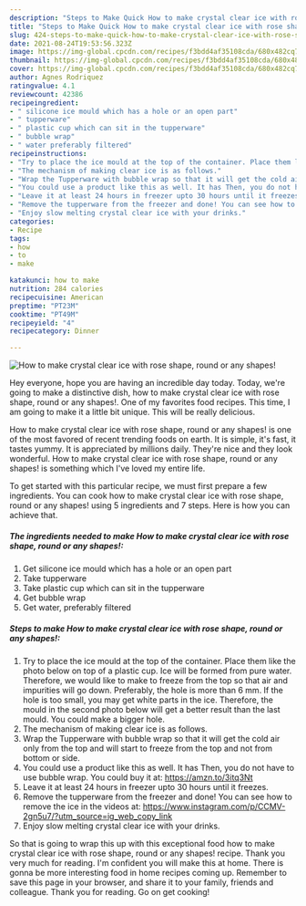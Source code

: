```yaml
---
description: "Steps to Make Quick How to make crystal clear ice with rose shape, round or any shapes!"
title: "Steps to Make Quick How to make crystal clear ice with rose shape, round or any shapes!"
slug: 424-steps-to-make-quick-how-to-make-crystal-clear-ice-with-rose-shape-round-or-any-shapes
date: 2021-08-24T19:53:56.323Z
image: https://img-global.cpcdn.com/recipes/f3bdd4af35108cda/680x482cq70/how-to-make-crystal-clear-ice-with-rose-shape-round-or-any-shapes-recipe-main-photo.jpg
thumbnail: https://img-global.cpcdn.com/recipes/f3bdd4af35108cda/680x482cq70/how-to-make-crystal-clear-ice-with-rose-shape-round-or-any-shapes-recipe-main-photo.jpg
cover: https://img-global.cpcdn.com/recipes/f3bdd4af35108cda/680x482cq70/how-to-make-crystal-clear-ice-with-rose-shape-round-or-any-shapes-recipe-main-photo.jpg
author: Agnes Rodriquez
ratingvalue: 4.1
reviewcount: 42386
recipeingredient:
- " silicone ice mould which has a hole or an open part"
- " tupperware"
- " plastic cup which can sit in the tupperware"
- " bubble wrap"
- " water preferably filtered"
recipeinstructions:
- "Try to place the ice mould at the top of the container. Place them like the photo below on top of a plastic cup. Ice will be formed from pure water. Therefore, we would like to make to freeze from the top so that air and impurities will go down. Preferably, the hole is more than 6 mm. If the hole is too small, you may get white parts in the ice. Therefore, the mould in the second photo below will get a better result than the last mould. You could make a bigger hole."
- "The mechanism of making clear ice is as follows."
- "Wrap the Tupperware with bubble wrap so that it will get the cold air only from the top and will start to freeze from the top and not from bottom or side."
- "You could use a product like this as well. It has Then, you do not have to use bubble wrap. You could buy it at: https://amzn.to/3itq3Nt"
- "Leave it at least 24 hours in freezer upto 30 hours until it freezes."
- "Remove the tupperware from the freezer and done! You can see how to remove the ice in the videos at: https://www.instagram.com/p/CCMV-2gn5u7/?utm_source=ig_web_copy_link"
- "Enjoy slow melting crystal clear ice with your drinks."
categories:
- Recipe
tags:
- how
- to
- make

katakunci: how to make 
nutrition: 284 calories
recipecuisine: American
preptime: "PT23M"
cooktime: "PT49M"
recipeyield: "4"
recipecategory: Dinner

---
```



![How to make crystal clear ice with rose shape, round or any shapes!](https://img-global.cpcdn.com/recipes/f3bdd4af35108cda/680x482cq70/how-to-make-crystal-clear-ice-with-rose-shape-round-or-any-shapes-recipe-main-photo.jpg)

Hey everyone, hope you are having an incredible day today. Today, we're going to make a distinctive dish, how to make crystal clear ice with rose shape, round or any shapes!. One of my favorites food recipes. This time, I am going to make it a little bit unique. This will be really delicious.

How to make crystal clear ice with rose shape, round or any shapes! is one of the most favored of recent trending foods on earth. It is simple, it's fast, it tastes yummy. It is appreciated by millions daily. They're nice and they look wonderful. How to make crystal clear ice with rose shape, round or any shapes! is something which I've loved my entire life.




To get started with this particular recipe, we must first prepare a few ingredients. You can cook how to make crystal clear ice with rose shape, round or any shapes! using 5 ingredients and 7 steps. Here is how you can achieve that.

<!--inarticleads1-->

##### The ingredients needed to make How to make crystal clear ice with rose shape, round or any shapes!:

1. Get  silicone ice mould which has a hole or an open part
1. Take  tupperware
1. Take  plastic cup which can sit in the tupperware
1. Get  bubble wrap
1. Get  water, preferably filtered




<!--inarticleads2-->

##### Steps to make How to make crystal clear ice with rose shape, round or any shapes!:

1. Try to place the ice mould at the top of the container. Place them like the photo below on top of a plastic cup. Ice will be formed from pure water. Therefore, we would like to make to freeze from the top so that air and impurities will go down. Preferably, the hole is more than 6 mm. If the hole is too small, you may get white parts in the ice. Therefore, the mould in the second photo below will get a better result than the last mould. You could make a bigger hole.
1. The mechanism of making clear ice is as follows.
1. Wrap the Tupperware with bubble wrap so that it will get the cold air only from the top and will start to freeze from the top and not from bottom or side.
1. You could use a product like this as well. It has Then, you do not have to use bubble wrap. You could buy it at: https://amzn.to/3itq3Nt
1. Leave it at least 24 hours in freezer upto 30 hours until it freezes.
1. Remove the tupperware from the freezer and done! You can see how to remove the ice in the videos at: https://www.instagram.com/p/CCMV-2gn5u7/?utm_source=ig_web_copy_link
1. Enjoy slow melting crystal clear ice with your drinks.




So that is going to wrap this up with this exceptional food how to make crystal clear ice with rose shape, round or any shapes! recipe. Thank you very much for reading. I'm confident you will make this at home. There is gonna be more interesting food in home recipes coming up. Remember to save this page in your browser, and share it to your family, friends and colleague. Thank you for reading. Go on get cooking!
